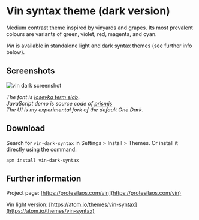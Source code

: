 # Vin syntax theme (dark version)

Medium contrast theme inspired by vinyards and grapes. Its most prevalent colours are variants of green, violet, red, magenta, and cyan.

*Vin* is available in standalone light and dark syntax themes (see further info below).

## Screenshots

![vin dark screenshot](https://raw.githubusercontent.com/protesilaos/prot16/master/vin/img/vin_dark_sample.png)

*The font is [Iosevka term slab](https://github.com/be5invis/Iosevka)*.  
*JavaScript demo is source code of [prismjs](http://prismjs.com/)*  
*The UI is my experimental fork of the default One Dark*.

## Download

Search for `vin-dark-syntax` in Settings > Install > Themes. Or install it directly using the command:

```shell
apm install vin-dark-syntax
```

## Further information

Project page: [https://protesilaos.com/vin](https://protesilaos.com/vin)

Vin light version: [https://atom.io/themes/vin-syntax](https://atom.io/themes/vin-syntax)
